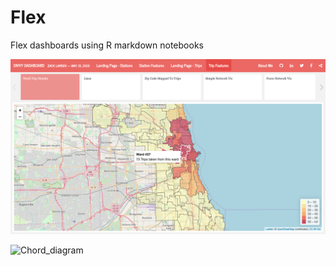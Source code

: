 # Flex
Flex dashboards using R markdown notebooks

![Ward_density](Ward_density.png)

![Chord_diagram](Neighborhood_chord_diagram.png)
